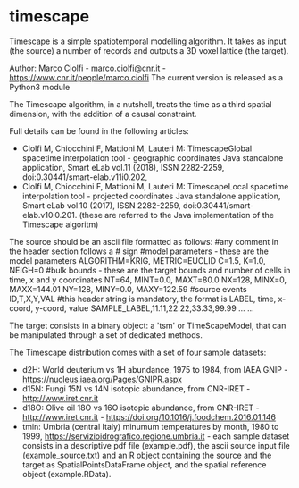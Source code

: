 # timescape

Timescape is a simple spatiotemporal modelling algorithm.
It takes as input (the source) a number of records and outputs a 3D voxel lattice (the target).

Author: Marco Ciolfi - marco.ciolfi@cnr.it - https://www.cnr.it/people/marco.ciolfi
The current version is released as a Python3 module

The Timescape algorithm, in a nutshell, treats the time as a third spatial dimension, with the addition of a causal constraint.

Full details can be found in the following articles:
- Ciolfi M, Chiocchini F, Mattioni M, Lauteri M: TimescapeGlobal spacetime interpolation tool - geographic coordinates Java standalone application, Smart eLab vol.11 (2018), ISSN 2282-2259, doi:0.30441/smart-elab.v11i0.202,
- Ciolfi M, Chiocchini F, Mattioni M, Lauteri M: TimescapeLocal spacetime interpolation tool - projected coordinates Java standalone application, Smart eLab vol.10 (2017), ISSN 2282-2259, doi:0.30441/smart-elab.v10i0.201.
(these are referred to the Java implementation of the Timescape algoritm)

The source should be an ascii file formatted as follows:
  #any comment in the header section follows a # sign
  #model parameters - these are the model parameters
  ALGORITHM=KRIG, METRIC=EUCLID
  C=1.5, K=1.0, NEIGH=0
  #bulk bounds - these are the target bounds and number of cells in time, x and y coordinates
  NT=64, MINT=0.0, MAXT=80.0
  NX=128, MINX=0, MAXX=144.01
  NY=128, MINY=0.0, MAXY=122.59
  #source events
  ID,T,X,Y,VAL #this header string is mandatory, the format is LABEL, time, x-coord, y-coord, value
  SAMPLE_LABEL,11.11,22.22,33.33,99.99
    ...
    ...

The target consists in a binary object: a 'tsm' or TimeScapeModel, that can be manipulated through a set of dedicated methods.

The Timescape distribution comes with a set of four sample datasets:
- d2H: World deuterium vs 1H abundance, 1975 to 1984, from IAEA GNIP - https://nucleus.iaea.org/Pages/GNIPR.aspx
- d15N: Fungi 15N vs 14N isotopic abundance, from CNR-IRET - http://www.iret.cnr.it
- d18O: Olive oil 18O vs 16O isotopic abundance, from CNR-IRET - http://www.iret.cnr.it - https://doi.org/10.1016/j.foodchem.2016.01.146
- tmin: Umbria (central Italy) minumum temperatures by month, 1980 to 1999, https://servizioidrografico.regione.umbria.it - 
each sample dataset consists in a descriptive pdf file (example.pdf), the ascii source input file (example_source.txt) and an R object containing the source and the target as SpatialPointsDataFrame object, and the spatial reference object (example.RData).
